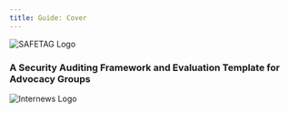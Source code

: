```yaml
---
title: Guide: Cover
---
```


![SAFETAG Logo](/img/safetaglogoblue.png)

### A Security Auditing Framework and Evaluation Template for Advocacy Groups



![Internews Logo](/img/internews_logo.png)
